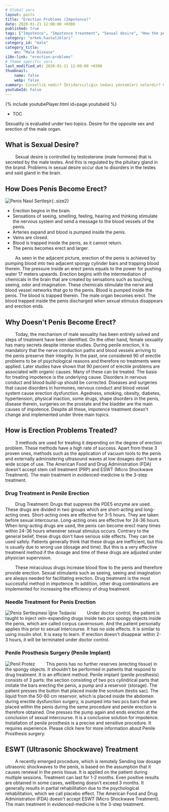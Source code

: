 ```yaml
---
# Global vars
layout: posts
title: "Erection Problems (Impotence)"
date: 2020-01-21 12:00:00 +0300
published: true
tags: ["Impotence", "Impotence treatment", "Sexual desire", "How the penis hardens", "Penis erection problems", "Erection problem treatment", "Impotence solution", "erection problem solution", "erection problem solution", " erection problem surgery "," erection problem needle "," erection problem drug "," impotence drug "," impotence needle "," erection problem ESWT "," happiness stick "," Penile prosthesis "," causes erection problem ", "erection problem", "penis erection", "erection problem", "erection problem", "non-erection", "why the penis does not erect", "erection problem surgery", "erection treatment"]
category: "erkek-hastaliklari"
category_id: "male"
category_title:
    en: "Male Disease"
i18n-link: "erection-problems"
# Theme specific vars
last_modified_at: 2020-01-21 12:00:00 +0300
thumbnail:
    name: false
    webp: false
summary: Cinsellik nedir? İktidarsızlığın tedavi yöntemleri nelerdir? Cinsel arzu nedir? Penis nasıl sertleşir? Penisin sertleşme sorunları, Sertleşme sorunlarının tedavileri, İktidarsızlık tedavileri; ilaçla tedavi, mutluluk çubuğu, penil protez Erken boşalma ve Erken boşalma tedavisi...
youtubeId: False
---
```

{% include youtubePlayer.html id=page.youtubeId %}

* TOC

Sexuality is evaluated under two topics. Desire for the opposite sex and erection of the male organ.

## What is Sexual Desire?

&nbsp;&nbsp;&nbsp;&nbsp;&nbsp;&nbsp;&nbsp;&nbsp;Sexual desire is controlled by testosterone (male hormone) that is secreted by the male testes. And this is regulated by the pituitary gland in the brand. Problems in sexual desire occur due to disorders in the testes and said gland in the brain.

## How Does Penis Become Erect?

![Penis Nasıl Sertleşir](/assets/img/penisnasilsertlesir.jpeg){:.size2}

*	Erection begins in the brain.
*	Sensations of seeing, smelling, feeling, hearing and thinking stimulate the nervous system and send a message to the blood vessels of the penis.
*	Arteries expand and blood is pumped inside the penis.
*	Veins are closed.
*	Blood is trapped inside the penis, as it cannot return.
*	The penis becomes erect and larger.

&nbsp;&nbsp;&nbsp;&nbsp;&nbsp;&nbsp;&nbsp;&nbsp;As seen in the adjacent picture, erection of the penis is achieved by pumping blood into two adjacent spongy cylinder bars and trapping blood therein. The pressure inside an erect penis equals to the power for pushing water 17 meters upwards. Erection begins with the intermediation of chemicals in the brain that are created by sensations such as touching, seeing, odor and imagination. These chemicals stimulate the nerve and blood vessel networks that go to the penis. Blood is pumped inside the penis. The blood is trapped therein. The male organ becomes erect. The blood trapped inside the penis discharged when sexual stimulus disappears and erection ends.

## Why Doesn't Penis Become Erect?

&nbsp;&nbsp;&nbsp;&nbsp;&nbsp;&nbsp;&nbsp;&nbsp;Today, the mechanism of male sexuality has been entirely solved and steps of treatment have been identified. On the other hand, female sexuality has many secrets despite intense studies. During penile erection, it is mandatory that the nerve conduction paths and blood vessels arriving to the penis preserve their integrity. In the past, one considered 90 of erectile problems to be of psychological reasons and therefore no treatments were applied. Later studies have shown that 90 percent of erectile problems are associated with organic causes. Many of these can be treated. The basis for treating impotence is the underlying cause. Disorders in nervous conduct and blood build-up should be corrected. Diseases and surgeries that cause disorders in hormones, nervous conduct and blood vessel system cause erection dysfunction. Agedness, smoking, obesity, diabetes, hypertension, physical inaction, some drugs, shape disorders in the penis, disease therein, surgeries on the prostate and the bladder are the main causes of impotence. Despite all these, impotence treatment doesn't change and implemented under three main topics.

## How is Erection Problems Treated?

&nbsp;&nbsp;&nbsp;&nbsp;&nbsp;&nbsp;&nbsp;&nbsp;3 methods are used for treating it depending on the degree of erection problem. These methods have a high rate of success. Apart from these 3 proven ones, methods such as the application of vacuum tools to the penis and externally administering ultrasound waves at low dosages don't have a wide scope of use. The American Food and Drug Administration (FDA) doesn't accept stem cell treatment (PRP) and ESWT (Micro Shockwave Treatment). The main treatment in evidenced-medicine is the 3-step treatment.

### Drug Treatment in Penile Erection

&nbsp;&nbsp;&nbsp;&nbsp;&nbsp;&nbsp;&nbsp;&nbsp;Drug Treatment: Drugs that suppress the PDE5 enzyme are used. These drugs are divided in two groups which are short-acting and long-acting ones. Short-acting ones are effective for 3-5 hours. They are taken before sexual intercourse. Long-acting ones are effective for 24-36 hours. When long-acting drugs are used, the penis can become erect many times within 24-36 hours whenever sexual stimulus occurs. Contrary to the general belief, these drugs don't have serious side effects. They can be used safely. Patients generally think that these drugs are inefficient, but this is usually due to wrong use (dosage and time). But this is a very effective treatment method if the dosage and time of these drugs are adjusted under physician supervision.

&nbsp;&nbsp;&nbsp;&nbsp;&nbsp;&nbsp;&nbsp;&nbsp;These miraculous drugs increase blood flow to the penis and therefore provide erection. Sexual stimulants such as seeing, seeing and imagination are always needed for facilitating erection. Drug treatment is the most successful method in impotence. In addition, other drug combinations are implemented for increasing the efficiency of drug treatment.

### Needle Treatment for Penis Erection

![Penis Sertleşmesi İğne Tedavisi](/assets/img/sertlesmesorunuigne.jpeg)
&nbsp;&nbsp;&nbsp;&nbsp;&nbsp;&nbsp;&nbsp;&nbsp;Under doctor control, the patient is taught to inject vein-expanding drugs inside two pcs spongy objects inside the penis, which are called corpus cavernosum. And the patient personally applies this prior to sexual intercourse. It has no side effects. It is similar to using insulin shot. It is easy to learn. If erection doesn't disappear within 2-3 hours, it will be terminated under doctor control.

### Penile Prosthesis Surgery (Penile Implant)

![Penil Protez](/assets/img/penilprotez.jpeg)
&nbsp;&nbsp;&nbsp;&nbsp;&nbsp;&nbsp;&nbsp;&nbsp;This penis has no further reserves (erecting tissue) in the spongy objects. It shouldn't be performed in patients that respond to drug treatment. It is an efficient method. Penile implant (penile prosthesis) consists of 3 parts: the section consisting of two pcs cylindrical parts that imitate the bars erecting the penis, a pump and a reservoir (storage).  The patient presses the button that placed inside the scrotum (testis sac). The liquid from the 50-60 cm reservoir, which is placed inside the abdomen during erectile dysfunction surgery, is pumped into two pcs bars that are placed within the penis during the same procedure and penile erection is therefore obtained. One presses the pump again and ends erection at the conclusion of sexual intercourse. It is a conclusive solution for impotence. Installation of penile prosthesis is a precise and sensitive procedure. It requires experience.  Please click here for more information about Penile Prosthesis surgery.

## ESWT (Ultrasonic Shockwave) Treatment

&nbsp;&nbsp;&nbsp;&nbsp;&nbsp;&nbsp;&nbsp;&nbsp;A recently emerged procedure, which is remotely Sending low dosage ultrasonic shockwaves to the penis, is based on the assumption that it causes renewal in the penis tissue. It is applied on the patient during multiple sessions. Treatment can last for 1-2 months.  Even positive results are obtained in some cases, wellbeing doesn't exceed 3 months. It generally results in partial rehabilitation due to the psychological rehabilitation, which we call placebo effect.  The American Food and Drug Administration (FDA) doesn't accept ESWT (Micro Shockwave Treatment). The main treatment in evidenced-medicine is the 3-step treatment.

